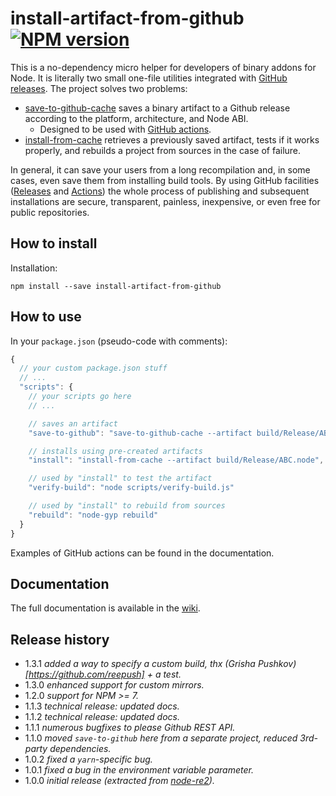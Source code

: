 # install-artifact-from-github [![NPM version][npm-img]][npm-url]

[npm-img]: https://img.shields.io/npm/v/install-artifact-from-github.svg
[npm-url]: https://npmjs.org/package/install-artifact-from-github

This is a no-dependency micro helper for developers of binary addons for Node. It is literally two small one-file utilities integrated with [GitHub releases](https://docs.github.com/en/free-pro-team@latest/github/administering-a-repository/about-releases). The project solves two problems:

* [save-to-github-cache](./Saving) saves a binary artifact to a Github release according to the platform, architecture, and Node ABI.
  * Designed to be used with [GitHub actions](https://github.com/features/actions).
* [install-from-cache](./Installing) retrieves a previously saved artifact, tests if it works properly, and rebuilds a project from sources in the case of failure.

In general, it can save your users from a long recompilation and, in some cases, even save them from installing build tools.
By using GitHub facilities ([Releases](https://docs.github.com/en/github/administering-a-repository/about-releases)
and [Actions](https://github.com/features/actions)) the whole process of publishing and subsequent installations are secure,
transparent, painless, inexpensive, or even free for public repositories.

## How to install

Installation:

```
npm install --save install-artifact-from-github
```

## How to use

In your `package.json` (pseudo-code with comments):

```js
{
  // your custom package.json stuff
  // ...
  "scripts": {
    // your scripts go here
    // ...

    // saves an artifact
    "save-to-github": "save-to-github-cache --artifact build/Release/ABC.node",

    // installs using pre-created artifacts
    "install": "install-from-cache --artifact build/Release/ABC.node",

    // used by "install" to test the artifact
    "verify-build": "node scripts/verify-build.js"

    // used by "install" to rebuild from sources
    "rebuild": "node-gyp rebuild"
  }
}
```

Examples of GitHub actions can be found in the documentation.

## Documentation

The full documentation is available in the [wiki](https://github.com/uhop/install-artifact-from-github/wiki).

## Release history

- 1.3.1 *added a way to specify a custom build, thx (Grisha Pushkov)[https://github.com/reepush] + a test.*
- 1.3.0 *enhanced support for custom mirrors.*
- 1.2.0 *support for NPM >= 7.*
- 1.1.3 *technical release: updated docs.*
- 1.1.2 *technical release: updated docs.*
- 1.1.1 *numerous bugfixes to please Github REST API.*
- 1.1.0 *moved `save-to-github` here from a separate project, reduced 3rd-party dependencies.*
- 1.0.2 *fixed a `yarn`-specific bug.*
- 1.0.1 *fixed a bug in the environment variable parameter.*
- 1.0.0 *initial release (extracted from [node-re2](https://github.com/uhop/node-re2)).*

